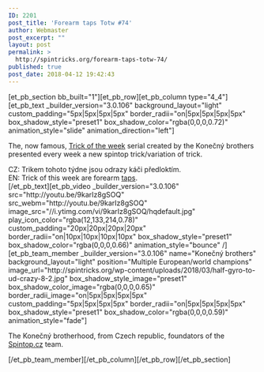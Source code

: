 ```yaml
---
ID: 2201
post_title: 'Forearm taps Totw #74'
author: Webmaster
post_excerpt: ""
layout: post
permalink: >
  http://spintricks.org/forearm-taps-totw-74/
published: true
post_date: 2018-04-12 19:42:43
---
```

[et_pb_section bb_built="1"][et_pb_row][et_pb_column type="4_4"][et_pb_text _builder_version="3.0.106" background_layout="light" custom_padding="5px|5px|5px|5px" border_radii="on|5px|5px|5px|5px" box_shadow_style="preset1" box_shadow_color="rgba(0,0,0,0.72)" animation_style="slide" animation_direction="left"]

The, now famous, <a href="/tag/totw">Trick of the week</a> serial created by the Konečný brothers presented every week a new spintop trick/variation of trick.
<div id="content" class="style-scope ytd-expander">CZ: Trikem tohoto týdne jsou odrazy káči předloktím.</div>
<div class="style-scope ytd-expander">EN: Trick of this week are forearm <a href="/tag/hackey-top">taps</a>.</div>
[/et_pb_text][et_pb_video _builder_version="3.0.106" src="http://youtu.be/9karIz8gSOQ" src_webm="http://youtu.be/9karIz8gSOQ" image_src="//i.ytimg.com/vi/9karIz8gSOQ/hqdefault.jpg" play_icon_color="rgba(12,133,214,0.78)" custom_padding="20px|20px|20px|20px" border_radii="on|10px|10px|10px|10px" box_shadow_style="preset1" box_shadow_color="rgba(0,0,0,0.66)" animation_style="bounce" /][et_pb_team_member _builder_version="3.0.106" name="Konečný brothers" background_layout="light" position="Multiple European/world champions" image_url="http://spintricks.org/wp-content/uploads/2018/03/half-gyro-to-ud-crazy-8-2.jpg" box_shadow_style_image="preset1" box_shadow_color_image="rgba(0,0,0,0.65)" border_radii_image="on|5px|5px|5px|5px" custom_padding="5px|5px|5px|5px" border_radii="on|5px|5px|5px|5px" box_shadow_style="preset1" box_shadow_color="rgba(0,0,0,0.59)" animation_style="fade"]

The Konečný brotherhood, from Czech republic, foundators of the <a href="http://spintop.cz">Spintop.cz</a> team.

[/et_pb_team_member][/et_pb_column][/et_pb_row][/et_pb_section]